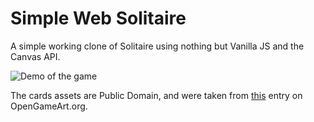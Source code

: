 # Simple Web Solitaire
A simple working clone of Solitaire using nothing but Vanilla JS and the Canvas API.

![Demo of the game](docs/solitaire.gif)

The cards assets are Public Domain, and were taken from [this](https://opengameart.org/content/playing-cards-vector-png) entry on OpenGameArt.org.
